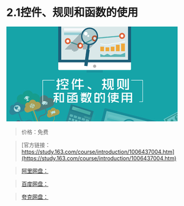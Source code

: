 # 2.1控件、规则和函数的使用

![img](../../../assets/study163/free/50d040be654c4d929fa306b8675b44ff.jpg)

> 价格：免费

> [官方链接：https://study.163.com/course/introduction/1006437004.htm](https://study.163.com/course/introduction/1006437004.htm)

> [阿里网盘：]()

> [百度网盘：]()

> [夸克网盘：]()
